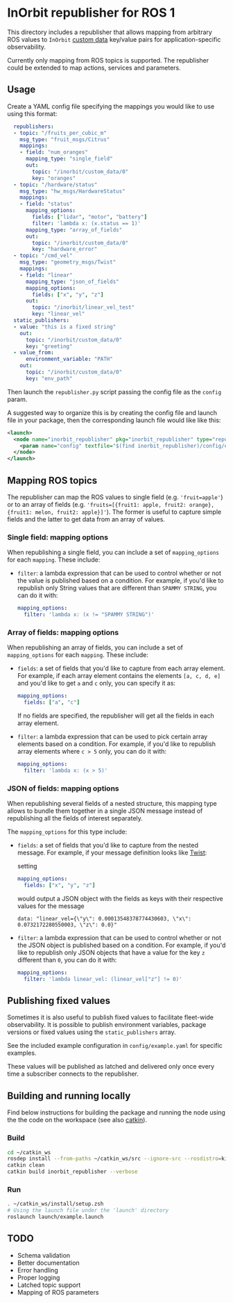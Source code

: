 # InOrbit republisher for ROS 1

This directory includes a republisher that allows mapping from arbitrary ROS values to ``InOrbit`` [custom data](https://www.inorbit.ai/faq#publish-custom-data) key/value pairs for application-specific observability.

Currently only mapping from ROS topics is supported. The republisher could be extended to map actions, services and parameters.

## Usage

Create a YAML config file specifying the mappings you would like to use using this format:

```yaml
  republishers:
  - topic: "/fruits_per_cubic_m"
    msg_type: "fruit_msgs/Citrus"
    mappings:
    - field: "num_oranges"
      mapping_type: "single_field"
      out:
        topic: "/inorbit/custom_data/0"
        key: "oranges"
  - topic: "/hardware/status"
    msg_type: "hw_msgs/HardwareStatus"
    mappings:
    - field: "status"
      mapping_options:
        fields: ["lidar", "motor", "battery"]
        filter: 'lambda x: (x.status == 1)'
      mapping_type: "array_of_fields"
      out:
        topic: "/inorbit/custom_data/0"
        key: "hardware_error"
  - topic: "/cmd_vel"
    msg_type: "geometry_msgs/Twist"
    mappings:
    - field: "linear"
      mapping_type: "json_of_fields"
      mapping_options:
        fields: ["x", "y", "z"]
      out:
        topic: "/inorbit/linear_vel_test"
        key: "linear_vel"
  static_publishers:
  - value: "this is a fixed string"
    out:
      topic: "/inorbit/custom_data/0"
      key: "greeting"
  - value_from:
      environment_variable: "PATH"
    out:
      topic: "/inorbit/custom_data/0"
      key: "env_path"
```

Then launch the ``republisher.py`` script passing the config file as the ``config`` param.

A suggested way to organize this is by creating the config file and launch file in your package, then the corresponding launch file would like like this:

```xml
<launch>
  <node name="inorbit_republisher" pkg="inorbit_republisher" type="republisher.py">
    <param name="config" textfile="$(find inorbit_republisher)/config/example.yaml" />
  </node>
</launch>
```

## Mapping ROS topics

The republisher can map the ROS values to single field (e.g. ``'fruit=apple'``) or to an array of fields (e.g. ``'fruits=[{fruit1: apple, fruit2: orange}, {fruit1: melon, fruit2: apple}]'``). The former is useful to capture simple fields and the latter to get data from an array of values.

### Single field: mapping options

When republishing a single field, you can include a set of ``mapping_options`` for each ``mapping``. These include:

* `filter`: a lambda expression that can be used to control whether or not the value is published based on a condition. For example, if you'd like to republish only String values that are different than ``SPAMMY STRING``, you can do it with:

  ```yaml
  mapping_options:
    filter: 'lambda x: (x != "SPAMMY STRING")'
  ```

### Array of fields: mapping options

When republishing an array of fields, you can include a set of ``mapping_options`` for each ``mapping``. These include:

* `fields`: a set of fields that you'd like to capture from each array element. For example, if each array element contains the elements ``[a, c, d, e]`` and you'd like to get ``a`` and ``c`` only, you can specify it as:

  ```yaml
  mapping_options:
    fields: ["a", "c"]
  ```

  If no fields are specified, the republisher will get all the fields in each array element.

* `filter`: a lambda expression that can be used to pick certain array elements based on a condition. For example, if you'd like to republish array elements where ``c > 5`` only, you can do it with:

  ```yaml
  mapping_options:
    filter: 'lambda x: (x > 5)'
  ```

### JSON of fields: mapping options

When republishing several fields of a nested structure, this mapping type allows to bundle them together in a single JSON message instead of republishing all the fields of interest separately.

The `mapping_options` for this type include:

* `fields`: a set of fields that you'd like to capture from the nested message. For example, if your message definition looks like [Twist](http://docs.ros.org/en/api/geometry_msgs/html/msg/Twist.html):

  setting

  ```yaml
  mapping_options:
    fields: ["x", "y", "z"]
  ```

  would output a JSON object with the fields as keys with their respective values for the message

  ```
  data: "linear_vel={\"y\": 0.00013548378774430603, \"x\": 0.0732172280550003, \"z\": 0.0}"
  ```

* `filter`: a lambda expression that can be used to control whether or not the JSON object is published based on a condition. For example, if you'd like to republish only JSON objects that have a value for the key ``z`` different than ``0``, you can do it with:

  ```yaml
  mapping_options:
    filter: 'lambda linear_vel: (linear_vel["z"] != 0)'
  ```

## Publishing fixed values

Sometimes it is also useful to publish fixed values to facilitate fleet-wide observability. It is possible to publish environment variables, package versions or fixed values using the `static_publishers` array.

See the included example configuration in `config/example.yaml` for specific examples.

These values will be published as latched and delivered only once every time a subscriber connects to the republisher.

## Building and running locally

Find below instructions for building the package and running the node using the the code on the workspace (see also [catkin](https://catkin-tools.readthedocs.io/en/latest/verbs/catkin_build.html)).

### Build

```bash
cd ~/catkin_ws
rosdep install --from-paths ~/catkin_ws/src --ignore-src --rosdistro=kinetic
catkin clean
catkin build inorbit_republisher --verbose
```

### Run

```bash
. ~/catkin_ws/install/setup.zsh
# Using the launch file under the 'launch' directory
roslaunch launch/example.launch
```

## TODO

* Schema validation
* Better documentation
* Error handling
* Proper logging
* Latched topic support
* Mapping of ROS parameters
